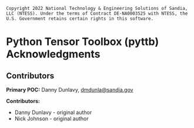 ```
Copyright 2022 National Technology & Engineering Solutions of Sandia,
LLC (NTESS). Under the terms of Contract DE-NA0003525 with NTESS, the
U.S. Government retains certain rights in this software.
```

# Python Tensor Toolbox (pyttb) Acknowledgments

## Contributors

**Primary POC:** Danny Dunlavy, dmdunla@sandia.gov

**Contributors:**
* Danny Dunlavy - original author 
* Nick Johnson - original author
